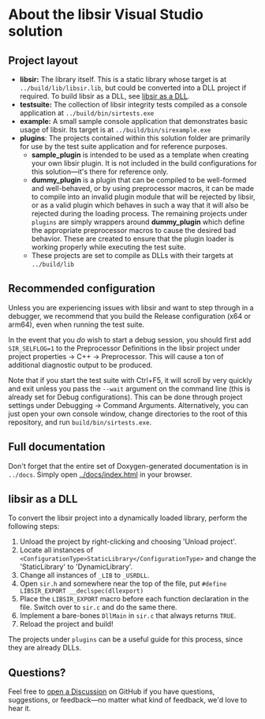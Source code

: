 <!-- Version: 2.2.4 -->
<!-- -->
<!-- SPDX-License-Identifier: MIT -->
<!-- -->
<!-- Copyright (c) 2018-2023 Ryan M. Lederman <lederman@gmail.com>
<!-- Copyright (c) 2018-2023 Jeffrey H. Johnson <trnsz@pobox.com> -->
<!-- -->
<!-- Permission is hereby granted, free of charge, to any person obtaining a copy of -->
<!-- this software and associated documentation files (the "Software"), to deal in -->
<!-- the Software without restriction, including without limitation the rights to -->
<!-- use, copy, modify, merge, publish, distribute, sublicense, and/or sell copies of -->
<!-- the Software, and to permit persons to whom the Software is furnished to do so, -->
<!-- subject to the following conditions: -->
<!-- -->
<!-- The above copyright notice and this permission notice shall be included in all -->
<!-- copies or substantial portions of the Software. -->
<!-- -->
<!-- THE SOFTWARE IS PROVIDED "AS IS", WITHOUT WARRANTY OF ANY KIND, EXPRESS OR -->
<!-- IMPLIED, INCLUDING BUT NOT LIMITED TO THE WARRANTIES OF MERCHANTABILITY, FITNESS -->
<!-- FOR A PARTICULAR PURPOSE AND NONINFRINGEMENT. IN NO EVENT SHALL THE AUTHORS OR -->
<!-- COPYRIGHT HOLDERS BE LIABLE FOR ANY CLAIM, DAMAGES OR OTHER LIABILITY, WHETHER -->
<!-- IN AN ACTION OF CONTRACT, TORT OR OTHERWISE, ARISING FROM, OUT OF OR IN -->
<!-- CONNECTION WITH THE SOFTWARE OR THE USE OR OTHER DEALINGS IN THE SOFTWARE. -->

# About the libsir Visual Studio solution

## Project layout

- **libsir:** The library itself. This is a static library whose target is at `../build/lib/libsir.lib`, but could be converted into a DLL project if required. To build libsir as a DLL, see [libsir as a DLL](#libsir-as-a-dll).
- **testsuite:** The collection of libsir integrity tests compiled as a console application at `../build/bin/sirtests.exe`
- **example:** A small sample console application that demonstrates basic usage of libsir. Its target is at `../build/bin/sirexample.exe`
- **plugins**: The projects contained within this solution folder are primarily for use by the test suite application and for reference purposes.
  - **sample_plugin** is intended to be used as a template when creating your own libsir plugin. It is not included in the build configurations for this solution&mdash;it's there for reference only.
  - **dummy_plugin** is a plugin that can be compiled to be well-formed and well-behaved, or by using preprocessor macros, it can be made to compile into an invalid plugin module that will be rejected by libsir, or as a valid plugin which behaves in such a way that it will also be rejected during the loading process. The remaining projects under `plugins` are simply wrappers around **dummy_plugin** which define the appropriate preprocessor macros to cause the desired bad behavior. These are created to ensure that the plugin loader is working properly while executing the test suite.
  - These projects are set to compile as DLLs with their targets at `../build/lib`

## Recommended configuration

Unless you are experiencing issues with libsir and want to step through in a debugger, we recommend that you build the Release configuration (x64 or arm64), even when running the test suite.

In the event that you *do* wish to start a debug session, you should first add `SIR_SELFLOG=1` to the Preprocessor Definitions in the libsir project under project properties -> C++ -> Preprocessor. This will cause a ton of additional diagnostic output to be produced. 

Note that if you start the test suite with Ctrl+F5, it will scroll by very quickly and exit unless you pass the `--wait` argument on the command line (this is already set for Debug configurations). This can be done through project settings under Debugging -> Command Arguments. Alternatively, you can just open your own console window, change directories to the root of this repository, and run `build/bin/sirtests.exe`.

## Full documentation

Don't forget that the entire set of Doxygen-generated documentation is in `../docs`. Simply open [../docs/index.html](../docs/index.html) in your browser.

## libsir as a DLL

To convert the libsir project into a dynamically loaded library, perform the following steps:

  1. Unload the project by right-clicking and choosing 'Unload project'.
  2. Locate all instances of `<ConfigurationType>StaticLibrary</ConfigurationType>` and change the 'StaticLibrary' to 'DynamicLibrary'.
  3. Change all instances of `_LIB` to `_USRDLL`.
  4. Open `sir.h` and somewhere near the top of the file, put `#define LIBSIR_EXPORT __declspec(dllexport)`
  5. Place the `LIBSIR_EXPORT` macro before each function declaration in the file. Switch over to `sir.c` and do the same there.
  6. Implement a bare-bones `DllMain` in `sir.c` that always returns `TRUE`.
  7. Reload the project and build!

The projects under `plugins` can be a useful guide for this process, since they are already DLLs.

## Questions?

Feel free to [open a Discussion]() on GitHub if you have questions, suggestions, or feedback&mdash;no matter what kind of feedback, we'd love to hear it.
